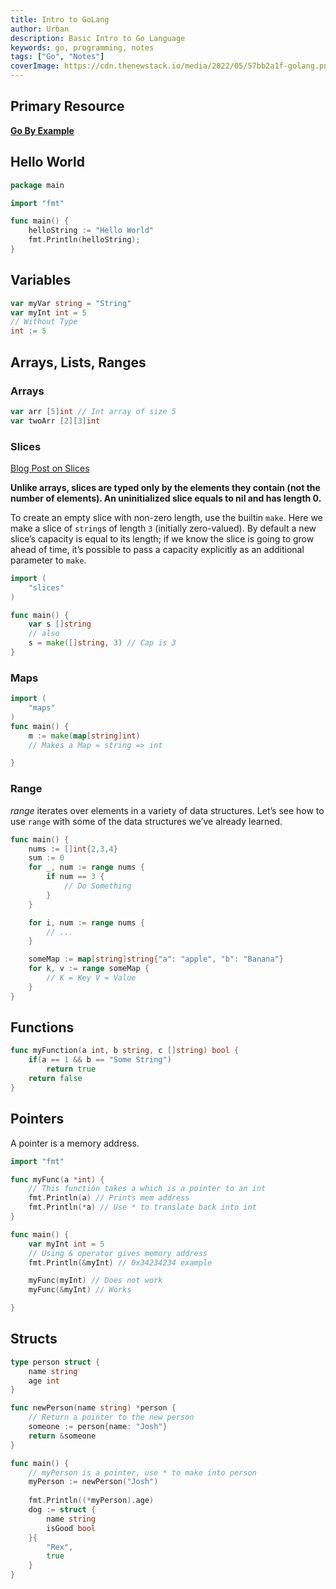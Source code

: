 ```yaml
---
title: Intro to GoLang
author: Urban
description: Basic Intro to Go Language
keywords: go, programming, notes
tags: ["Go", "Notes"]
coverImage: https://cdn.thenewstack.io/media/2022/05/57bb2a1f-golang.png
---
```


## Primary Resource

[**Go By Example**](https://gobyexample.com/)

## Hello World

```go
package main

import "fmt"

func main() {
	helloString := "Hello World"
	fmt.Println(helloString);
}
```

## Variables

```go
var myVar string = "String"
var myInt int = 5
// Without Type
int := 5
```

## Arrays, Lists, Ranges

### Arrays

```go
var arr [5]int // Int array of size 5
var twoArr [2][3]int
```

### Slices

[Blog Post on Slices](https://go.dev/blog/slices-intro)

**Unlike arrays, slices are typed only by the elements they contain (not the number of elements). An uninitialized slice equals to nil and has length 0.**

To create an empty slice with non-zero length, use the builtin `make`. Here we make a slice of `string`s of length `3` (initially zero-valued). By default a new slice’s capacity is equal to its length; if we know the slice is going to grow ahead of time, it’s possible to pass a capacity explicitly as an additional parameter to `make`.

```go
import (
	"slices"
)

func main() {
	var s []string
	// also
	s = make([]string, 3) // Cap is 3
}
```

### Maps

```go
import (
	"maps"
)
func main() {
	m := make(map[string]int)
	// Makes a Map = string => int

}
```

### Range

*range* iterates over elements in a variety of data structures. Let’s see how to use `range` with some of the data structures we’ve already learned.

```go
func main() {
	nums := []int{2,3,4}
	sum := 0
	for _, num := range nums {
		if num == 3 {
			// Do Something
		}
	}

	for i, num := range nums {
		// ...
	}

	someMap := map[string]string{"a": "apple", "b": "Banana"}
	for k, v := range someMap {
		// K = Key V = Value
	}
}
```

## Functions

```go
func myFunction(a int, b string, c []string) bool {
	if(a == 1 && b == "Some String")
		return true
	return false
}

```

## Pointers

A pointer is a memory address.

```go
import "fmt"

func myFunc(a *int) {
	// This function takes a which is a pointer to an int
	fmt.Println(a) // Prints mem address
	fmt.Println(*a) // Use * to translate back into int
}

func main() {
	var myInt int = 5
	// Using & operator gives memory address
	fmt.Println(&myInt) // 0x34234234 example

	myFunc(myInt) // Does not work
	myFunc(&myInt) // Works

}
```

## Structs

```go
type person struct {
    name string
    age int
}

func newPerson(name string) *person {
	// Return a pointer to the new person
    someone := person{name: "Josh"}
    return &someone
}

func main() {
	// myPerson is a pointer, use * to make into person
    myPerson := newPerson("Josh")
   
    fmt.Println((*myPerson).age)
    dog := struct {
	    name string
	    isGood bool
    }{
	    "Rex",
	    true
    }
}
```
